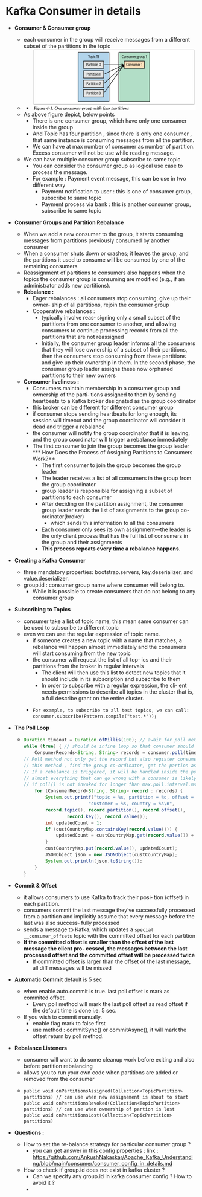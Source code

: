 # Kafka Consumer in details
* **Consumer & Consumer group**
  * each consumer in the group will receive messages from a different subset of the partitions in the topic
  * * ![](../diagram/consumer_architecture.png)
  * As above figure depict, below points
    * There is one consumer group, which have only one consumer inside the group
    * And Topic has four partition , since there is only one consumer , that same instance is consuming messages from all the partition.
    * We can have at max number of consumer as number of partition. Excess consumer will not be use while reading message.
  * We can have multiple consumer group subscribe to same topic.
    * You can consider the consumer group as logical use case to process the message.
    * For example : Payment event message, this can be use in two different way
      * Payment notification to user : this is one of consumer group, subscribe to same topic
      * Payment process via bank : this is another consumer group, subscribe to same topic
* **Consumer Groups and Partition Rebalance**
  * When we add a new consumer to the group, it starts consuming messages from partitions previously consumed by another consumer
  * When a consumer shuts down or crashes; it leaves the group, and the partitions it used to consume will be consumed by one of the remaining consumers
  * Reassignment of partitions to consumers also happens when the topics the consumer group is consuming are modified (e.g., if an administrator adds new partitions).
  * **Rebalance :**
    * Eager rebalances : all consumers stop consuming, give up their owner‐ ship of all partitions, rejoin the consumer group
    * Cooperative rebalances :
      * typically involve reas‐ signing only a small subset of the partitions from one consumer to another, and allowing consumers to continue processing records from all the partitions that are not reassigned
      * Initially, the consumer group leader informs all the consumers that they will lose ownership of a subset of their partitions, then the consumers stop consuming from these partitions and give up their ownership in them. In the second phase, the consumer group leader assigns these now orphaned partitions to their new owners
  * **Consumer liveliness :**
    * Consumers maintain membership in a consumer group and ownership of the parti‐ tions assigned to them by sending heartbeats to a Kafka broker designated as the group coordinator
    * this broker can be different for different consumer group
    * if consumer stops sending heartbeats for long enough, its session will timeout and the group coordinator will consider it dead and trigger a rebalance
    * the consumer will notify the group coordinator that it is leaving, and the group coordinator will trigger a rebalance immediately
    * The first consumer to join the group becomes the group leader
      *** How Does the Process of Assigning Partitions to Consumers Work?**
      * The first consumer to join the group becomes the group leader
      * The leader receives a list of all consumers in the group from the group coordinator
      * group leader is responsible for assigning a subset of partitions to each consumer
      * After deciding on the partition assignment, the consumer group leader sends the list of assignments to the group co-ordinator(broker)
        * which sends this information to all the consumers
      * Each consumer only sees its own assignment—the leader is the only client process that has the full list of consumers in the group and their assignments
      * **This process repeats every time a rebalance happens.**
* **Creating a Kafka Consumer**
  * three mandatory properties: bootstrap.servers, key.deserializer, and value.deserializer.
  * group.id : consumer group name where consumer will belong to.
    * While it is possible to create consumers that do not belong to any consumer group
* **Subscribing to Topics**
  * consumer take a list of topic name, this mean same consumer can be used to subscribe to different topic
  * even we can use the regular expression of topic name.
    * if someone creates a new topic with a name that matches, a rebalance will happen almost immediately and the consumers will start consuming from the new topic
    * the consumer will request the list of all top‐ ics and their partitions from the broker in regular intervals
      * The client will then use this list to detect new topics that it should include in its subscription and subscribe to them
      * In order to subscribe with a regular expression, the cli‐ ent needs permissions to describe all topics in the cluster that is, a full describe grant on the entire cluster.
    * ```
      For example, to subscribe to all test topics, we can call: 
      consumer.subscribe(Pattern.compile("test.*")); 
      ```

* **The Poll Loop**
  * ```java
    Duration timeout = Duration.ofMillis(100); // await for poll method to respond 
    while (true) { // should be infine loop so that consumer should be part of group else can be mark as dead.
        ConsumerRecords<String, String> records = consumer.poll(timeout);
    // Poll method not only get the record but also register consumer as part of consumer group.
    // this method , find the group co-ordinator, get the partion assignment.
    // If a rebalance is triggered, it will be handled inside the poll loop as well
    // almost everything that can go wrong with a consumer is likely to show up as an exception thrown by poll()
    // if poll() is not invoked for longer than max.poll.interval.ms, the consumer will be considered dead 
        for (ConsumerRecord<String, String> record : records) {
            System.out.printf("topic = %s, partition = %d, offset = %d, " +
                            "customer = %s, country = %s\n",
            record.topic(), record.partition(), record.offset(),
                    record.key(), record.value());
            int updatedCount = 1;
            if (custCountryMap.containsKey(record.value())) {
                updatedCount = custCountryMap.get(record.value()) + 1;
            }
            custCountryMap.put(record.value(), updatedCount);
            JSONObject json = new JSONObject(custCountryMap);
            System.out.println(json.toString());
        }
    }
* **Commit & Offset**
  * it allows consumers to use Kafka to track their posi‐ tion (offset) in each partition.
  * consumers commit the last message they’ve successfully processed from a partition and implicitly assume that every message before the last was also success‐ fully processed
  * sends a message to Kafka, which updates a ```special __consumer_offsets``` topic with the committed offset for each partition
  * **If the committed offset is smaller than the offset of the last message the client pro‐ cessed, the messages between the last processed offset and the committed offset will be processed twice**
    * If  committed offset is larger than the offset of the last message, all diff messages will be missed
* **Automatic Commit** default is 5 sec
  * when enable.auto.commit is true. last poll offset is mark as commited offset.
    * Every poll method will mark the last poll offset as read offset if the default time is done i.e. 5 sec.
  * If you wish to commit manually.
    * enable flag mark to false first
    * use method : commitSync() or commitAsync(), it will mark the offset return by poll method.
* **Rebalance Listeners**
  * consumer will want to do some cleanup work before exiting and also before partition rebalancing
  * allows you to run your own code when partitions are added or removed from the consumer
  * ```
    public void onPartitionsAssigned(Collection<TopicPartition> partitions) // can use when new assignement is about to start
    public void onPartitionsRevoked(Collection<TopicPartition> partitions) // can use when ownership of partion is lost
    public void onPartitionsLost(Collection<TopicPartition> partitions)
    ```

* **Questions :**
  * How to set the re-balance strategy for particular consumer group ?
    *  you can get answer in this config properties : link : https://github.com/AnkushNakaskar/Apache_Kafka_Understanding/blob/main/consumer/consumer_config_in_details.md
  * How to check if group.id does not exist in kafka cluster ?
    * Can we specify any group.id in kafka consumer config ? How to avoid it ?
    * 
